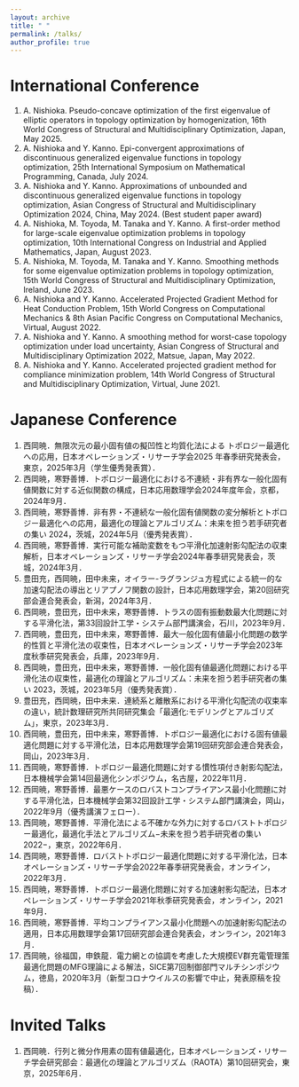 ```yaml
---
layout: archive
title: " "
permalink: /talks/
author_profile: true
---
```


International Conference
======
1. A. Nishioka. Pseudo-concave optimization of the first eigenvalue of elliptic operators in topology optimization by homogenization, 16th World Congress of Structural and Multidisciplinary Optimization, Japan, May 2025. 
1. A. Nishioka and Y. Kanno. Epi-convergent approximations of discontinuous generalized eigenvalue functions in topology optimization, 25th International Symposium on Mathematical Programming, Canada, July 2024.
1. A. Nishioka and Y. Kanno. Approximations of unbounded and discontinuous generalized eigenvalue functions in topology optimization, Asian Congress of Structural and Multidisciplinary Optimization 2024, China, May 2024. (Best student paper award)
1. A. Nishioka, M. Toyoda, M. Tanaka and Y. Kanno. A first-order method for large-scale eigenvalue optimization problems in topology optimization, 10th International Congress on 
Industrial and Applied Mathematics, Japan, August 2023.
1. A. Nishioka, M. Toyoda, M. Tanaka and Y. Kanno. Smoothing methods for some eigenvalue optimization problems in topology optimization, 15th World Congress of Structural and Multidisciplinary Optimization, Ireland, June 2023.
1. A. Nishioka and Y. Kanno. Accelerated Projected Gradient Method for Heat Conduction Problem, 15th World Congress on Computational Mechanics & 8th Asian Pacific Congress on Computational Mechanics, Virtual, August 2022.
1. A. Nishioka and Y. Kanno. A smoothing method for worst-case topology optimization under load uncertainty, Asian Congress of Structural and Multidisciplinary Optimization 2022, Matsue, Japan, May 2022.
1. A. Nishioka and Y. Kanno. Accelerated projected gradient method for compliance minimization problem, 14th World Congress of Structural and Multidisciplinary Optimization, Virtual, June 2021.

Japanese Conference
======
1. 西岡暁．無限次元の最小固有値の擬凹性と均質化法による トポロジー最適化への応用，日本オペレーションズ・リサーチ学会2025 年春季研究発表会，東京，2025年3月（学生優秀発表賞）．
1. 西岡暁，寒野善博．トポロジー最適化における不連続・非有界な一般化固有値関数に対する近似関数の構成，日本応用数理学会2024年度年会，京都，2024年9月．
1. 西岡暁，寒野善博．非有界・不連続な一般化固有値関数の変分解析とトポロジー最適化への応用，最適化の理論とアルゴリズム：未来を担う若手研究者の集い 2024，茨城，2024年5月（優秀発表賞）．
1. 西岡暁，寒野善博．実行可能な補助変数をもつ平滑化加速射影勾配法の収束解析，日本オペレーションズ・リサーチ学会2024年春季研究発表会，茨城，2024年3月．
2. 豊田充，西岡暁，田中未来，オイラー-ラグランジュ方程式による統一的な加速勾配法の導出とリアプノフ関数の設計，日本応用数理学会，第20回研究部会連合発表会，新潟，2024年3月．
3. 西岡暁，豊田充，田中未来，寒野善博．トラスの固有振動数最大化問題に対する平滑化法，第33回設計工学・システム部門講演会，石川，2023年9月．
4. 西岡暁，豊田充，田中未来，寒野善博．最大一般化固有値最小化問題の数学的性質と平滑化法の収束性，日本オペレーションズ・リサーチ学会2023年度秋季研究発表会，兵庫，2023年9月．
5. 西岡暁，豊田充，田中未来，寒野善博．一般化固有値最適化問題における平滑化法の収束性，最適化の理論とアルゴリズム：未来を担う若手研究者の集い 2023，茨城，2023年5月（優秀発表賞）．
6. 豊田充，西岡暁，田中未来．連続系と離散系における平滑化勾配流の収束率の違い，統計数理研究所共同研究集会「最適化:モデリングとアルゴリズム」，東京，2023年3月．
7. 西岡暁，豊田充，田中未来，寒野善博．トポロジー最適化における固有値最適化問題に対する平滑化法，日本応用数理学会第19回研究部会連合発表会，岡山，2023年3月．
8. 西岡暁，寒野善博．トポロジー最適化問題に対する慣性項付き射影勾配法，日本機械学会第14回最適化シンポジウム，名古屋，2022年11月．
9. 西岡暁，寒野善博．最悪ケースのロバストコンプライアンス最小化問題に対する平滑化法，日本機械学会第32回設計工学・システム部門講演会，岡山，2022年9月（優秀講演フェロー）．
10. 西岡暁，寒野善博．平滑化法による不確かな外力に対するロバストトポロジー最適化，最適化手法とアルゴリズム−未来を担う若手研究者の集い 2022−，東京，2022年6月．
11. 西岡暁，寒野善博．ロバストトポロジー最適化問題に対する平滑化法，日本オペレーションズ・リサーチ学会2022年春季研究発表会，オンライン，2022年3月．
12. 西岡暁，寒野善博．トポロジー最適化問題に対する加速射影勾配法，日本オペレーションズ・リサーチ学会2021年秋季研究発表会，オンライン，2021年9月．
13. 西岡暁，寒野善博．平均コンプライアンス最小化問題への加速射影勾配法の適用，日本応用数理学会第17回研究部会連合発表会，オンライン，2021年3月．
14. 西岡暁，徐福国，申鉄龍．電力網との協調を考慮した大規模EV群充電管理策最適化問題のMFG理論による解法，SICE第7回制御部門マルチシンポジウム，徳島，2020年3月（新型コロナウイルスの影響で中止，発表原稿を投稿）．

Invited Talks
======
1. 西岡暁．行列と微分作用素の固有値最適化，日本オペレーションズ・リサーチ学会研究部会：最適化の理論とアルゴリズム（RAOTA）第10回研究会，東京，2025年6月．
